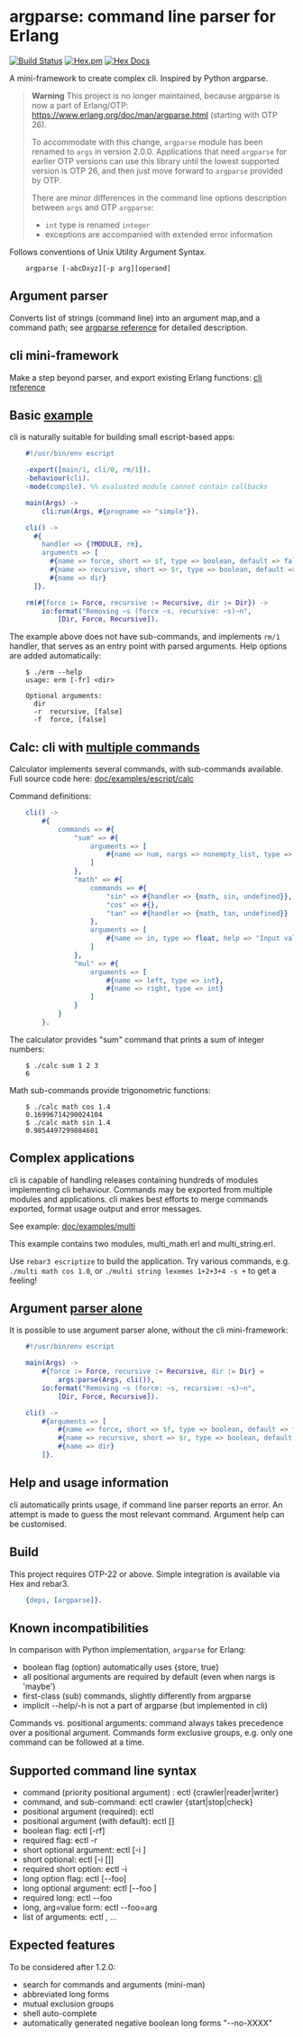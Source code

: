 # argparse: command line parser for Erlang

[![Build Status](https://github.com/max-au/argparse/actions/workflows/erlang.yml/badge.svg?branch=master)](https://github.com/max-au/argparse/actions) [![Hex.pm](https://img.shields.io/hexpm/v/argparse.svg)](https://hex.pm/packages/argparse) [![Hex Docs](https://img.shields.io/badge/hex-docs-blue.svg)](https://hexdocs.pm/argparse)

A mini-framework to create complex cli. Inspired by Python argparse.

> **Warning**
> This project is no longer maintained, because argparse is now a part of
> Erlang/OTP: https://www.erlang.org/doc/man/argparse.html (starting with OTP 26).
>
> To accommodate with this change, `argparse` module has been renamed to `args`
> in version 2.0.0. Applications that need `argparse` for earlier OTP versions
> can use this library until the lowest supported version is OTP 26, and then
> just move forward to `argparse` provided by OTP.
>
> There are minor differences in the command line options description between
> `args` and OTP `argparse`:
>  * `int` type is renamed `integer`
>  * exceptions are accompanied with extended error information

Follows conventions of  Unix Utility Argument Syntax.

```shell
    argparse [-abcDxyz][-p arg][operand]
```

## Argument parser
Converts list of strings (command line) into an argument map,and a
command path; see [argparse reference](doc/ARGPARSE_REF.md) for detailed description.

## cli mini-framework
Make a step beyond parser, and export existing Erlang functions: [cli reference](doc/CLI_REF.md)


## Basic [example](doc/examples/escript/simple)

cli is naturally suitable for building small escript-based apps:

```erlang
    #!/usr/bin/env escript

    -export([main/1, cli/0, rm/1]).
    -behaviour(cli).
    -mode(compile). %% evaluated module cannot contain callbacks

    main(Args) ->
        cli:run(Args, #{progname => "simple"}).

    cli() ->
      #{
        handler => {?MODULE, rm},
        arguments => [
          #{name => force, short => $f, type => boolean, default => false},
          #{name => recursive, short => $r, type => boolean, default => false},
          #{name => dir}
      ]}.

    rm(#{force := Force, recursive := Recursive, dir := Dir}) ->
        io:format("Removing ~s (force ~s, recursive: ~s)~n",
            [Dir, Force, Recursive]).
```

The example above does not have sub-commands, and implements `rm/1`
handler, that serves as an entry point with parsed arguments. Help options are
added automatically:

```shell
    $ ./erm --help
    usage: erm [-fr] <dir>

    Optional arguments:
      dir
      -r  recursive, [false]
      -f  force, [false]
```

## Calc: cli with [multiple commands](doc/examples/escript/calc)

Calculator implements several commands, with sub-commands available. Full
source code here: [doc/examples/escript/calc](doc/examples/escript/calc)

Command definitions:

```erlang
    cli() ->
        #{
            commands => #{
                "sum" => #{
                    arguments => [
                        #{name => num, nargs => nonempty_list, type => int, help => "Numbers to sum"}
                    ]
                },
                "math" => #{
                    commands => #{
                        "sin" => #{handler => {math, sin, undefined}},
                        "cos" => #{},
                        "tan" => #{handler => {math, tan, undefined}}
                    },
                    arguments => [
                        #{name => in, type => float, help => "Input value"}
                    ]
                },
                "mul" => #{
                    arguments => [
                        #{name => left, type => int},
                        #{name => right, type => int}
                    ]
                }
            }
        }.
```

The calculator provides "sum" command that prints a sum of integer numbers:

```shell
    $ ./calc sum 1 2 3
    6
```

Math sub-commands provide trigonometric functions:

```shell
    $ ./calc math cos 1.4
    0.16996714290024104
    $ ./calc math sin 1.4
    0.9854497299884601
```

## Complex applications

cli is capable of handling releases containing hundreds of modules
implementing cli behaviour. Commands may be exported from multiple modules and
applications. cli makes best efforts to merge commands exported,
format usage output and error messages.

See example: [doc/examples/multi](https://github.com/max-au/argparse/tree/master/doc/examples/multi)

This example contains two modules, multi_math.erl and multi_string.erl.

Use ```rebar3 escriptize``` to build the application. Try various commands,
e.g. ```./multi math cos 1.0```, or ```./multi string lexemes 1+2+3+4 -s +```
to get a feeling!

## Argument [parser alone](doc/examples/escript/erm)

It is possible to use argument parser alone, without the cli mini-framework:

```erlang
    #!/usr/bin/env escript

    main(Args) ->
        #{force := Force, recursive := Recursive, dir := Dir} =
            args:parse(Args, cli()),
        io:format("Removing ~s (force: ~s, recursive: ~s)~n",
            [Dir, Force, Recursive]).

    cli() ->
        #{arguments => [
            #{name => force, short => $f, type => boolean, default => false},
            #{name => recursive, short => $r, type => boolean, default => false},
            #{name => dir}
        ]}.
```

## Help and usage information
cli automatically prints usage, if command line parser reports an
error. An attempt is made to guess the most relevant command.
Argument help can be customised.

## Build
This project requires OTP-22 or above. Simple integration is available via Hex and
rebar3.

```erlang
    {deps, [argparse]}.
```

## Known incompatibilities
In comparison with Python implementation, `argparse` for Erlang:
  * boolean flag (option) automatically uses {store, true}
  * all positional arguments are required by default (even when nargs is 'maybe')
  * first-class (sub) commands, slightly differently from argparse
  * implicit --help/-h is not a part of argparse (but implemented in cli)

Commands vs. positional arguments: command always takes precedence
over a positional argument.
Commands form exclusive groups, e.g. only one command can
be followed at a time.

## Supported command line syntax
 * command (priority positional argument) : ectl {crawler|reader|writer}
 * command, and sub-command:                ectl crawler {start|stop|check}
 * positional argument (required):          ectl <arg1> <arg2>
 * positional argument (with default):      ectl [<arg1>]
 * boolean flag:              ectl [-rf]
 * required flag:             ectl -r
 * short optional argument:   ectl [-i <int>]
 * short optional:            ectl [-i [<int>]]
 * required short option:     ectl -i <int>
 * long option flag:          ectl [--foo]
 * long optional argument:    ectl [--foo <arg>]
 * required long:             ectl --foo <arg>
 * long, arg=value form:      ectl --foo=arg
 * list of arguments:         ectl <arg>, ...

## Expected features

To be considered after 1.2.0:
* search for commands and arguments (mini-man)
* abbreviated long forms
* mutual exclusion groups
* shell auto-complete
* automatically generated negative boolean long forms "--no-XXXX"
